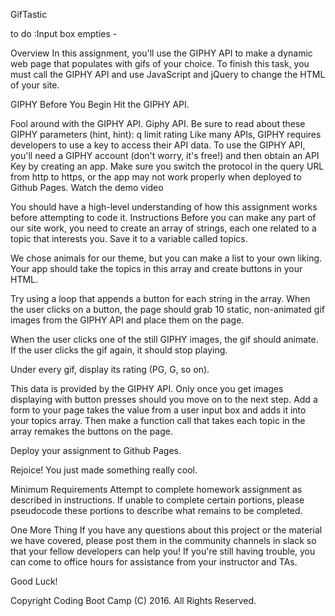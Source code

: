 GifTastic

to do :Input box empties - 




Overview
In this assignment, you'll use the GIPHY API to make a dynamic web page that populates with gifs of your choice. To finish this task, you must call the GIPHY API and use JavaScript and jQuery to change the HTML of your site.

GIPHY
Before You Begin
Hit the GIPHY API.

Fool around with the GIPHY API. Giphy API.
Be sure to read about these GIPHY parameters (hint, hint):
q
limit
rating
Like many APIs, GIPHY requires developers to use a key to access their API data. To use the GIPHY API, you'll need a GIPHY account (don't worry, it's free!) and then obtain an API Key by creating an app.
Make sure you switch the protocol in the query URL from http to https, or the app may not work properly when deployed to Github Pages.
Watch the demo video

You should have a high-level understanding of how this assignment works before attempting to code it.
Instructions
Before you can make any part of our site work, you need to create an array of strings, each one related to a topic that interests you. Save it to a variable called topics.

We chose animals for our theme, but you can make a list to your own liking.
Your app should take the topics in this array and create buttons in your HTML.

Try using a loop that appends a button for each string in the array.
When the user clicks on a button, the page should grab 10 static, non-animated gif images from the GIPHY API and place them on the page.

When the user clicks one of the still GIPHY images, the gif should animate. If the user clicks the gif again, it should stop playing.

Under every gif, display its rating (PG, G, so on).

This data is provided by the GIPHY API.
Only once you get images displaying with button presses should you move on to the next step.
Add a form to your page takes the value from a user input box and adds it into your topics array. Then make a function call that takes each topic in the array remakes the buttons on the page.

Deploy your assignment to Github Pages.

Rejoice! You just made something really cool.

Minimum Requirements
Attempt to complete homework assignment as described in instructions. If unable to complete certain portions, please pseudocode these portions to describe what remains to be completed.

One More Thing
If you have any questions about this project or the material we have covered, please post them in the community channels in slack so that your fellow developers can help you! If you're still having trouble, you can come to office hours for assistance from your instructor and TAs.

Good Luck!

Copyright
Coding Boot Camp (C) 2016. All Rights Reserved.